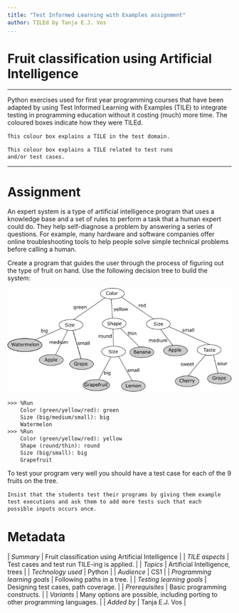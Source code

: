 ```yaml
---
title: "Test Informed Learning with Examples assignment"
author: TILEd by Tanja E.J. Vos
...
```


# Fruit classification using Artificial Intelligence



------------------------------------------------------------------------

Python exercises used for first year programming courses that
have been adapted by using Test Informed Learning with Examples (TILE)
to integrate testing in programming education without it costing (much)
more time. The coloured boxes indicate how they were TILEd.

```testdomaintile
This colour box explains a TILE in the test domain.
```

```testruntile
This colour box explains a TILE related to test runs 
and/or test cases.
```
------------------------------------------------------------------------

# Assignment

An expert system is a type of artificial intelligence program that
uses a knowledge base and a set of rules to perform a task that a
human expert could do. They help self-diagnose a problem by
answering a series of questions. For example, many hardware and
software companies offer online troubleshooting tools to help people
solve simple technical problems before calling a human.

Create a program that guides the user through the process of
figuring out the type of fruit on hand. Use the following decision
tree to build the system:

![image](images/tree.png)

```small
>>> %Run 
    Color (green/yellow/red): green
    Size (big/medium/small): big
    Watermelon
>>> %Run 
    Color (green/yellow/red): yellow
    Shape (round/thin): round
    Size (big/small): big
    Grapefruit
```

To test your program very well you should have a test case for each
of the 9 fruits on the tree.

```testruntile
Insist that the students test their programs by giving them example
test executions and ask them to add more tests such that each
possible inputs occurs once.
```

# Metadata

| *Summary*                     | Fruit classification using Artificial Intelligence |
| *TILE aspects*                | Test cases and test run TILE-ing is applied. |
| *Topics*                      | Artificial Intelligence, trees |
| *Technology used*             | Python |
| *Audience*                    | CS1 |
| *Programming learning goals*  | Following paths in a tree. |
| *Testing learning goals*      | Designing test cases, path coverage. |
| *Prerequisites*               | Basic programming constructs. |
| *Variants*                    | Many options are possible, including porting to other programming languages. | 
| *Added by*                    | Tanja E.J. Vos |   

